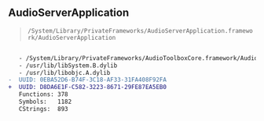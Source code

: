 ## AudioServerApplication

> `/System/Library/PrivateFrameworks/AudioServerApplication.framework/AudioServerApplication`

```diff

   - /System/Library/PrivateFrameworks/AudioToolboxCore.framework/AudioToolboxCore
   - /usr/lib/libSystem.B.dylib
   - /usr/lib/libobjc.A.dylib
-  UUID: 0EBA52D6-B74F-3C18-AF33-31FA408F92FA
+  UUID: D8DA6E1F-C582-3223-8671-29FE87EA5EB0
   Functions: 378
   Symbols:   1182
   CStrings:  893

```
